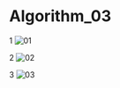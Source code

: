 # Algorithm_03
1
![01](https://user-images.githubusercontent.com/65887370/173175818-28e32754-da54-433f-a826-9ff826e600f6.PNG)

2
![02](https://user-images.githubusercontent.com/65887370/173175851-6b5f564c-dde7-4795-9caf-433ccfbcd31a.PNG)

3
![03](https://user-images.githubusercontent.com/65887370/173175856-ec4c222d-16a3-4b00-8eab-2a01b9c93d1e.PNG)
